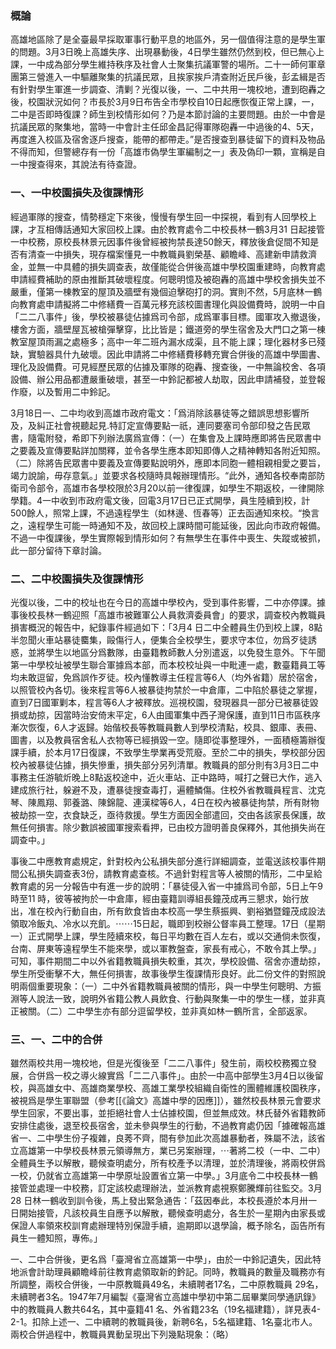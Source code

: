 
### **概論**

高雄地區除了是全臺最早採取軍事行動平息的地區外，另一個值得注意的是學生軍的問題。3月3日晚上高雄失序、出現暴動後，4日學生雖然仍然到校，但已無心上課，一中成為部分學生維持秩序及社會人士聚集抗議軍警的場所。二十一師何軍章團第三營進入一中驅離聚集的抗議民眾，且挨家挨戶清查附近民戶後，彭孟緝是否有針對學生軍進一步調查、清剿？光復以後，一、二中共用一塊校地，遭到砲轟之後，校園狀況如何？市長於3月9日布告全市學校自10日起應恢復正常上課，一，二中是否即時復課？師生到校情形如何？乃是本節討論的主要問題。由於一中會是抗議民眾的聚集地，當時一中會計主任邱金昌記得軍隊砲轟一中過後的4、5天，再度進入校區及宿舍逐戶搜查，能帶的都帶走。”是否搜查到暴徒留下的資料及物品不得而知，但警總存有一份「高雄市偽學生軍編制之一」表及偽印一顆，宣稱是自一中搜查得來，其說法有待查證。

  

### **一、一中校園損失及復課情形**

經過軍隊的搜查，情勢穩定下來後，慢慢有學生回一中探視，看到有人回學校上課，才互相傳話通知大家回校上課。由於教育處令二中校長林一鶴3月31 日起接管一中校務，原校長林景元因事件後曾經被拘禁長達50餘天，釋放後倉促間不知是否有清查一中損失，現存檔案懂見一中教職員劉榮基、顧瞻峰、高建新申請救濟金，並無一中具體的損失調查表，故僅能從合併後高雄中學校園重建時，向教育處申請經費補助的原由推斷其破壞程度。何聰明憶及被砲轟的高雄中學校舍損失並不嚴重，僅第一棟教室的屋頂及牆壁有幾個迫擊砲打的洞。實則不然，5月底林一鶴向教育處申請擬將二中修繕費一百萬元移充該校圖書理化與設備費時，說明一中自「二二八事件」後，學校被暴徒佔據爲司令部，成爲軍事目標。國軍攻入撤退後，樓舍方面，牆壁屋瓦被槍彈擊穿，比比皆是；鐵道旁的學生宿舍及大門口之第一棟教室屋頂雨漏之處極多；高中一年二班內漏水成渠，且不能上課；理化器材多已殘缺，實驗器具什九破壞。因此申請將二中修繕費移轉充實合併後的高雄中學圖書、理化及設備費。可見經歷民眾的佔據及軍隊的砲轟、搜查後，一中無論校舍、各項設備、辦公用品都遭嚴重破壞，甚至一中鈴記都被人劫取，因此申請補發，並登報作廢，以及暫用二中鈴記。

  

3月18日一、二中均收到高雄市政府電文：「爲消除該暴徒等之錯誤思想影響所及，及糾正社會視聽起見.特訂定宣傳要點一祇，連同要塞司令部印發之告民眾書，隨電附發，希即下列辦法廣爲宣傳：（一）在集會及上課時應即將告民眾書中之要義及宣傳要點詳加關釋，並令各學生應本即知即傳人之精神轉知各附近知照。（二）除將告民眾書中要義及宣傳要點說明外，應即本同胞一體相親相愛之要旨，竭力說諭，毋存意氣。」並要求各校隨時具報辦理情形。“此外，通知各校奉南部防衛司令部令，高雄市各學校限於3月20以前一律復課，如學生不期返校，一律開除學籍。4一中收到市政府電文後，回電3月17日已正式開學，員生陸續到校，計500餘人，照常上課，不過遠程學生（如林邊、恆春等）正去函通知來校。“換言之，遠程學生可能一時通知不及，故回校上課時間可能延後，因此向市政府報備。不過一中復課後，學生實際報到情形如何？有無學生在事件中喪生、失蹤或被抓，此一部分留待下章討論。

  

### **二、二中校園損失及復課情形**

光復以後，二中的校址也在今日的高雄中學校內，受到事件影響，二中亦停課。據事後校長林一鶴迎照「高雄市被難軍公人員救濟委員會」的要求，調查校內教職員損害概況的報告中，紀錄事件經過如下：「3月4 日二中全體員生仍到校上課，8點半忽聞火車站暴徒𪊽集，毆傷行人，便集合全校學生，要求守本位，勿爲歹徒誘惑，並將學生以地區分爲數隊，由臺籍教師數人分別遣返，以免發生意外。下午聞第一中學校址被學生聯合軍據爲本部，而本校校址與一中毗連一處，數臺籍員工等均未敢逗留，免爲誤作歹徒。校內懂教導主任程言等6人（均外省籍）居於宿舍，以照管校內各切。後來程言等6人被暴徒拘禁於一中倉庫，二中陷於暴徒之掌握，直到7日國軍剿本，程言等6人才被釋放。巡視校園，發現器具一部分已被暴徒毀損或劫掠，因當時治安倚末平定，6人由國軍集中西子灣保護，直到11日市區秩序漸次恢復，6人才返歸。始偕校長等教職員數人到學校清點，校具、銀庫、表冊、圖書，以及教員宿舍私人衣物等已經損毀一空。隨即從事整理外，一面積極籌辦復課手續，於本月17日復課，不致學生學業再受荒廢。至於二中的損失，學校部分因校內被暴徒佔據，損失慘重，損失部分另列清單。教職員的部分則有3月3日二中事務主任游毓炘晚上8點返校途中，近火車站、正中路時，喊打之聲已大作，逃入建成旅行社，躲避不及，遭暴徒搜查毒打，遍體鱗傷。住校外省教職員程言、沈克琴、陳鳳翔、郭養潞、陳錦龍、連漢樑等6人，4日在校內被暴徒拘禁，所有財物被劫掠一空，衣食缺乏，亟待救援。學生方面因全部遣回，交由各該家長保護，故無任何損害。除少數誤被國軍搜索看押，已由校方證明善良保釋外，其他損失尚在調查中。」

  

事後二中應教育處規定，針對校內公私損失部分進行詳細調查，並電送該校事件期間公私損失調查表3份，請教育處查核。不過針對程言等人被關的情形，二中呈給教育處的另一分報告中有進一步的說明：「暴徒侵入省一中據爲司令部，5日上午9時至11 時，彼等被拘於一中倉庫，經由臺籍訓導組長鐘茂成再三懇求，始行放出，准在校內行動自由，所有飲食皆由本校高一學生蔡振興、劉裕猶暨鐘茂成設法領取冷飯丸、冷水以充飢。⋯⋯15日起，職即到校辦公督率員工整理。17日（星期一）正式開學上課，學生陸續來校，每日平均數在百人左右，或以交通倘未恢復，台南、屏東等遠程學生不能來學，或以軍教盤查，家長有戒心，不敢令其上學。」可知，事件期間二中以外省籍教職員損失較重，其次，學校設備、宿舍亦遭劫掠，學生所受衝擊不大，無任何損害，故事後學生復課情形良好。此二份文件的對照說明兩個重要現象：（一）二中外省籍教職員被關的情形，與一中學生何聰明、方振淵等人說法一致，說明外省籍公教人員飲食、行動與聚集一中的學生一樣，並非真正被關。（二）二中學生亦有部分逗留學校，並非真如林一鶴所言，全部返家。

  

  

### **三、一、二中的合併**

雖然兩校共用一塊校地，但是光復後至「二二八事件」發生前，兩校校務獨立發展，合併爲一校之導火線實爲「二二八事件」。由於一中高中部學生3月4日以後留校，與高雄女中、高雄商業學校、高雄工業學校組織自衛性的團體維護校園秩序，被視爲是學生軍聯盟（參考[[《論文》高雄中學的因應]]），雖然校長林景元會要求學生回家，不要出事，並拒絕社會人士佔據校園，但並無成效。林氏替外省籍教師安排住處後，退至校長宿舍，並未參與學生的行動，不過教育處仍因「據確報高雄省一、二中學生份子複雜，良莠不齊，間有參加此次高雄暴動者，殊屬不法，該省立高雄第一中學校長林景元領導無方，業已另案辦理，⋯著將二校（一中、二中）全體員生予以解散，聽候查明處分，所有校產予以清理，並於清理後，將兩校併爲一校，仍就省立高雄第一中學原址設置省立第一中學。」3月底令二中校長林一鶴接管並處理一中校務，訂定該校處理辦法，並派教育處視察鄭騰輝前往監交。3月28 日林一鶴收到訓令後，馬上發出緊急通告：「茲因奉此，本校長遵於本月卅一日開始接管，凡該校員生自應予以解散，聽候查明處分，各生於一星期內由家長或保證人率領來校訓育處辦理特別保證手續，逾期即以退學論，概予除名，函告所有員生一體知照，專佈。」

  

一、二中合併後，更名爲「臺灣省立高雄第一中學」，由於一中鈴記遺失，因此特地派會計助理員顧瞻峰前往教育處領取新的鈐記。同時，教職員的數量及職務亦有所調整，兩校合併後，一中原教職員49名，未續聘者17名，二中原教職員 29名，未續聘者3名。1947年7月編製《臺灣省立高雄中學初中第二屆畢業同學通訊錄》中的教職員人數共64名，其中臺籍41 名、外省籍23名（19名福建籍），詳見表4-2-1。扣除上述一、二中續聘的教職員後，新聘6名，5名福建籍、1名臺北市人。兩校合併過程中，教職員異動呈現出下列幾點現象：（略）